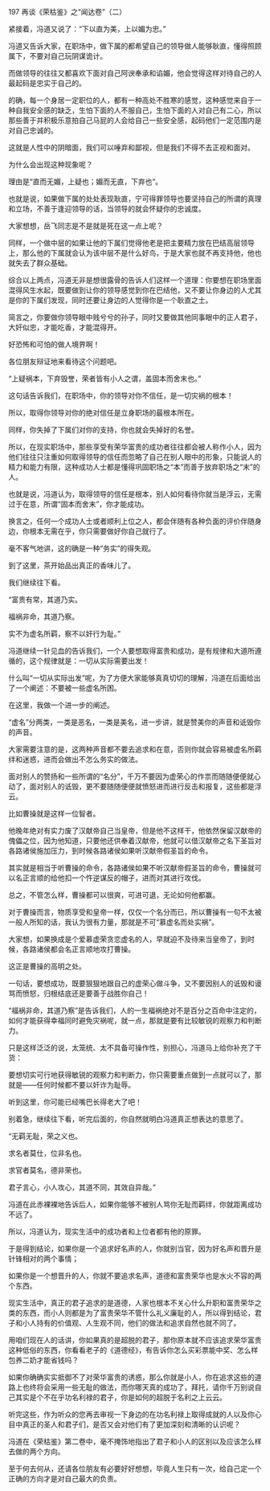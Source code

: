 197 再谈《荣枯鉴》之“闻达卷”（二）



紧接着，冯道又说了：“下以直为美，上以媚为忠。”

冯道又告诉大家，在职场中，做下属的都希望自己的领导做人能够耿直，懂得照顾属下，不要对自己玩阴谋诡计。

而做领导的往往又都喜欢下面对自己阿谀奉承和谄媚，他会觉得这样对待自己的人最起码是忠实于自己的。



的确，每一个身居一定职位的人，都有一种高处不胜寒的感觉，这种感觉来自于一种自我安全感的缺乏，生怕下面的人不服自己，生怕下面的人对自己有二心，所以那些善于并积极乐意拍自己马屁的人会给自己一些安全感，起码他们一定范围内是对自己忠诚的。

这就是人性中的阴暗面，我们可以唾弃和鄙视，但是我们不得不去正视和面对。

为什么会出现这种现象呢？

理由是“直而无媚，上疑也；媚而无直，下弃也”。

也就是说，如果做下属的处处表现耿直，宁可得罪领导也要坚持自己的所谓的真理和立场，不善于逢迎领导的话，当领导的就会怀疑你的忠诚度。

大家想想，岳飞同志是不是就是死在这一点上呢？

同样，一个做中层的如果让他的下属们觉得他老是把主要精力放在巴结高层领导上，那么他的下属就会认为该中层不是什么好鸟，于是大家也就不再支持他，他也就失去了群众基础。



综合以上两点，冯道无非是想很露骨的告诉人们这样一个道理：你要想在职场里面混得风生水起，既要做到让你的领导感觉到你在巴结他，又不要让你身边的人尤其是你的下属们发现，同时还要让身边的人觉得你是一个耿直之士。

简言之，你要做你领导眼中贱兮兮的孙子，同时又要做其他同事眼中的正人君子，大奸似忠，才能吃香，才能混得开。

好恐怖和可怕的做人境界啊！

各位朋友辩证地来看待这个问题吧。



“上疑祸本，下弃毁誉，荣者皆有小人之谓，盖固本而舍末也。”

这句话告诉我们，在职场中，你的领导对你不信任，是一切灾祸的根本！

所以，取得你领导对你的绝对信任是立身职场的最根本所在。

同样，你失掉了下属们对你的支持，你也就会失掉好的名誉。

所以，在现实职场中，那些享受有荣华富贵的成功者往往都会被人称作小人，因为他们往往只注重如何取得领导的信任而忽略了自己在别人眼中的形象，只能说人的精力和能力有限，这种成功人士都是懂得巩固职场之“本”而善于放弃职场之“末”的人。

也就是说，冯道认为，取得领导的信任是根本，别人如何看待你就当是浮云，无需过于在意，所谓“固本而舍末”，你才能成功。

换言之，任何一个成功人士或者顺利上位之人，都会伴随有各种负面的评价伴随身边，你根本无需在乎，你只需要做好你自己就行了。

毫不客气地讲，这的确是一种“务实”的得失观。

到了这里，茶开始品出真正的香味儿了。

我们继续往下看。



“富贵有常，其道乃实。

福祸非命，其道乃察。

实不为虚名所羁，察不以奸行为耻。”

冯道继续一针见血的告诉我们，一个人要想取得富贵和成功，是有规律和大道所遵循的，这个规律就是：一切从实际需要出发！

什么叫“一切从实际出发”呢，为了方便大家能够真真切切的理解，冯道在后面给出了一个阐述：不要被一些虚名所困。

在这里，我做一个进一步的阐述。

“虚名”分两类，一类是恶名，一类是美名，进一步讲，就是赞美你的声音和诋毁你的声音。

大家需要注意的是，这两种声音都不要去追求和在意，否则你就会容易被虚名所羁绊和迷惑，进而会做出不怎么务实的做法。

面对别人的赞扬和一些所谓的“名分”，千万不要因为虚荣心的作祟而随随便便就心动了，面对别人的诋毁，更不要随随便便就愤怒进而进行反击和报复，这些都是浮云。

比如曹操就是这样一位智者。



他晚年绝对有实力废了汉献帝自己当皇帝，但是他不这样干，他依然保留汉献帝的傀儡之位，因为他知道，只要他还供奉着汉献帝，他就可以借汉献帝之名下圣旨对各路诸侯施加压力，到时候各路诸侯如果听汉献帝假圣旨的命令。

其实就是相当于听曹操的命令，各路诸侯如果不听汉献帝假圣旨的命令，曹操就可以名正言顺的给他扣一个忤逆谋反的帽子，进而对其进行攻伐。

总之，不管怎么样，曹操都可以很爽，可进可退，无论如何他都赢。

对于曹操而言，物质享受和皇帝一样，仅仅一个名分而已，所以曹操有一句不太被一般人所知的话，我认为很有力量，那就是不可“慕虚名而处实祸”。

大家想，如果换成是个爱慕虚荣贪恋虚名的人，早就迫不及待来当皇帝了，到时候，各路诸侯都会名正言顺地攻打曹操。

这正是曹操的高明之处。

一句话，要想成功，既要狠狠地跟自己的虚荣心做斗争，又不要因别人的诋毁和谩骂而愤怒，归根结底还是要善于战胜你自己！



“福祸非命，其道乃察”是告诉我们，人的一生福祸绝对不是百分之百命中注定的，如何才能获得幸福同时避免灾祸呢，就一点，那就是要有比较敏锐的观察力和判断力。

只是这样泛泛的说，太笼统、太不具备可操作性，别担心，冯道马上给你补充了干货：

要想切实可行地获得敏锐的观察力和判断力，你只需要重点做到一点就可以了，那就是——任何时候都不要以奸诈为耻辱。

听到这里，你可能已经嘴巴长得老大了吧！

别着急，继续往下看，听完后面的，你自然就明白冯道真正想表达的意思了。



“无羁无耻，荣之义也。

求名者莫仕，位非名也。

求官者莫名，德非荣也。

君子言心，小人攻心，其道不同，其效自异哉。”

冯道在此赤裸裸地告诉后人，如果你能够不被别人骂你无耻而羁绊，你就距离成功不远了。

所以，冯道认为，现实生活中的成功者和上位者都有他的原罪。

于是得到结论，如果你是一个追求好名声的人，你就别当官，因为好名声和晋升是针锋相对的两个事情；

如果你是一个想晋升的人，你就不要追求名声，道德和富贵荣华也是水火不容的两个东西。



现实生活中，真正的君子追求的是道德，人家也根本不关心什么升职和富贵荣华之类的东西，而小人则都是为了富贵荣华不管什么礼义廉耻的人，所以得到结论，君子和小人持有的价值观、人生观不同，他们的做法和追求自然也就不同了。

用咱们现在人的话讲，你如果真的是超脱的君子，那你原本就不应该追求荣华富贵这种低俗的东西，你看看老子的《道德经》，有告诉你怎么买彩票能中奖、怎么样包养二奶才能省钱吗？

如果你确确实实抵御不了对荣华富贵的诱惑，那么你就是小人，你在追求这些的道路上也终将会采用一些无耻的做法，而你哪天真的成功了，拜托，请你千万别说自己其实是个不在乎功名利禄的君子，你是如何的超脱于名利之上云云。



听完这些，作为听众的您再去审视一下身边的在功名利禄上取得成就的人以及你心目中真正的圣人和君子们，是否又会对他们有了更加深刻和清晰的认识呢？

冯道在《荣枯鉴》第二卷中，毫不掩饰地指出了君子和小人的区别以及应该怎么样去做的两个方向。

至于何去何从，还请各位朋友有必要好好想想，毕竟人生只有一次，给自己定一个正确的方向才是对自己最大的负责。

